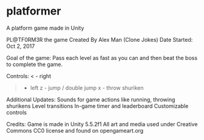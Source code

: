 # platformer
A platform game made in Unity

PL@TF0RM3R the game
Created By Alex Man (Clone Jokes)
Date Started: Oct 2, 2017

Goal of the game:
Pass each level as fast as you can and then beat the boss to complete the game.

Controls:
< - right
> - left
z - jump / double jump
x - throw shuriken

Additional Updates:
Sounds for game actions like running, throwing shurikens
Level transitions
In-game timer and leaderboard
Customizable controls

Credits:
Game is made in Unity 5.5.2f1
All art and media used under Creative Commons CC0 license and found on opengameart.org
